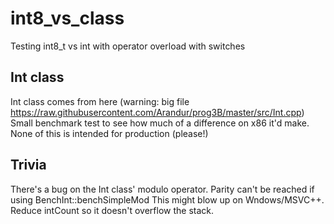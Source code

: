 # int8_vs_class
Testing int8_t vs int with operator overload with switches

## Int class
Int class comes from here (warning: big file https://raw.githubusercontent.com/Arandur/prog3B/master/src/Int.cpp)
Small benchmark test to see how much of a difference on x86 it'd make.
None of this is intended for production (please!)

## Trivia
There's a bug on the Int class' modulo operator. Parity can't be reached if using BenchInt::benchSimpleMod
This might blow up on Wndows/MSVC++. Reduce intCount so it doesn't overflow the stack.
